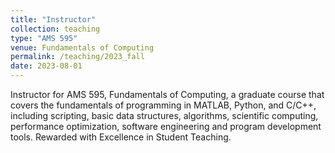 ```yaml
---
title: "Instructor"
collection: teaching
type: "AMS 595"
venue: Fundamentals of Computing 
permalink: /teaching/2023_fall
date: 2023-08-01
---
```


Instructor for AMS 595, Fundamentals of Computing, a graduate course that covers the fundamentals of programming in MATLAB, Python, and C/C++, including scripting, basic data structures, algorithms, scientific computing, performance optimization, software engineering and program development tools. Rewarded with Excellence in Student Teaching.

